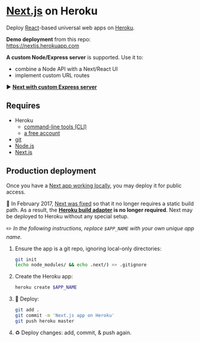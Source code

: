 #  [Next.js](https://zeit.co/blog/next2) on Heroku

Deploy [React](https://facebook.github.io/react/)-based universal web apps on [Heroku](https://www.heroku.com/home).

**Demo deployment** from this repo:  
https://nextjs.herokuapp.com

**A custom Node/Express server** is supported. Use it to:

* combine a Node API with a Next/React UI
* implement custom URL routes

▶️ **[Next with custom Express server](https://github.com/mars/heroku-nextjs-custom-server-express)**

## Requires

* Heroku
  * [command-line tools (CLI)](https://devcenter.heroku.com/articles/heroku-command-line)
  * [a free account](https://signup.heroku.com)
* [git](https://git-scm.com/book/en/v2/Getting-Started-Installing-Git)
* [Node.js](https://nodejs.org)
* [Next.js](https://github.com/zeit/next.js)

## Production deployment

Once you have a [Next app working locally](https://github.com/zeit/next.js#how-to-use), you may deploy it for public access.

🌈 In February 2017, [Next was fixed](https://github.com/zeit/next.js/pull/1164) so that it no longer requires a static build path. As a result, the **[Heroku build adapter](https://github.com/mars/heroku-nextjs-build/blob/master/bin/heroku-nextjs-build) is no longer required**. Next may be deployed to Heroku without any special setup.

✏️ *In the following instructions, replace `$APP_NAME` with your own unique app name.*

1. Ensure the app is a git repo, ignoring local-only directories:

   ```bash
   git init
   (echo node_modules/ && echo .next/) >> .gitignore
   ```
1. Create the Heroku app:

   ```bash
   heroku create $APP_NAME
   ```
1. 🚀 Deploy:

   ```bash
   git add .
   git commit -m 'Next.js app on Heroku'
   git push heroku master
   ```
1. ♻️ Deploy changes: add, commit, & push again.
